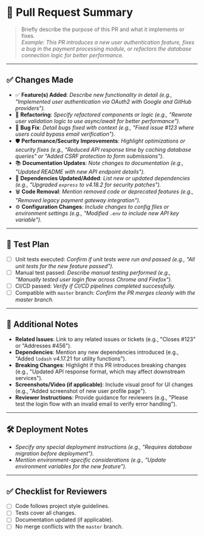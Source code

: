 # 🚀 Pull Request Summary

> Briefly describe the purpose of this PR and what it implements or fixes.  
> *Example: This PR introduces a new user authentication feature, fixes a bug in the payment processing module, or refactors the database connection logic for better performance.*

---

## ✅ Changes Made

- ✅ **Feature(s) Added**: *Describe new functionality in detail (e.g., "Implemented user authentication via OAuth2 with Google and GitHub providers").*
- 🔧 **Refactoring**: *Specify refactored components or logic (e.g., "Rewrote user validation logic to use async/await for better performance").*
- 🐛 **Bug Fix**: *Detail bugs fixed with context (e.g., "Fixed issue #123 where users could bypass email verification").*
- 🛡️ **Performance/Security Improvements**: *Highlight optimizations or security fixes (e.g., "Reduced API response time by caching database queries" or "Added CSRF protection to form submissions").*
- 📚 **Documentation Updates**: *Note changes to documentation (e.g., "Updated README with new API endpoint details").*
- 🧰 **Dependencies Updated/Added**: *List new or updated dependencies (e.g., "Upgraded `express` to v4.18.2 for security patches").*
- 🗑️ **Code Removal**: *Mention removed code or deprecated features (e.g., "Removed legacy payment gateway integration").*
- ⚙️ **Configuration Changes**: *Include changes to config files or environment settings (e.g., "Modified `.env` to include new API key variable").*

---

## 🧪 Test Plan

- [ ] Unit tests executed: *Confirm if unit tests were run and passed (e.g., "All unit tests for the new feature passed").*
- [ ] Manual test passed: *Describe manual testing performed (e.g., "Manually tested user login flow across Chrome and Firefox").*
- [ ] CI/CD passed: *Verify if CI/CD pipelines completed successfully.*
- [ ] Compatible with `master` branch: *Confirm the PR merges cleanly with the master branch.*

---

## 📝 Additional Notes

- **Related Issues**: Link to any related issues or tickets (e.g., "Closes #123" or "Addresses #456").  
- **Dependencies**: Mention any new dependencies introduced (e.g., "Added `lodash` v4.17.21 for utility functions").  
- **Breaking Changes**: Highlight if this PR introduces breaking changes (e.g., "Updated API response format, which may affect downstream services").  
- **Screenshots/Video (if applicable)**: Include visual proof for UI changes (e.g., "Added screenshot of new user profile page").  
- **Reviewer Instructions**: Provide guidance for reviewers (e.g., "Please test the login flow with an invalid email to verify error handling").  

---

## 🛠️ Deployment Notes

- *Specify any special deployment instructions (e.g., "Requires database migration before deployment").*
- *Mention environment-specific considerations (e.g., "Update environment variables for the new feature").*

---

## ✅ Checklist for Reviewers

- [ ] Code follows project style guidelines.
- [ ] Tests cover all changes.
- [ ] Documentation updated (if applicable).
- [ ] No merge conflicts with the `master` branch.
